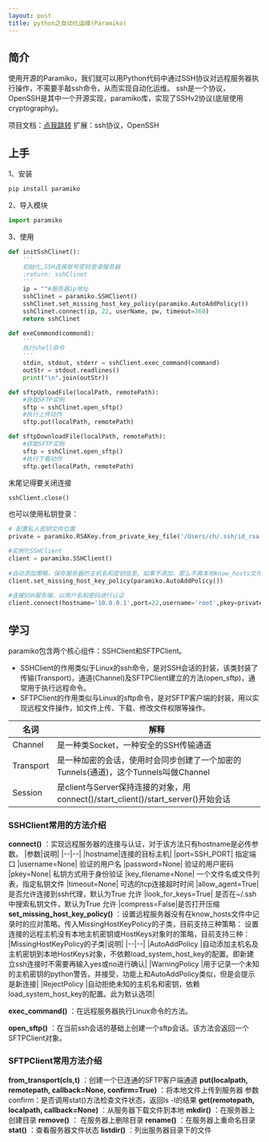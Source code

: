 ```yaml
---
layout: post
title: python之自动化运维(Paramiko)
---
```

## 简介
使用开源的Paramiko，我们就可以用Python代码中通过SSH协议对远程服务器执行操作，不需要手敲ssh命令，从而实现自动化运维。
ssh是一个协议，OpenSSH是其中一个开源实现，paramiko库，实现了SSHv2协议(底层使用cryptography)。

项目文档：[点我跳转](http://docs.paramiko.org/en/2.4/index.html)
扩展：ssh协议，OpenSSH

## 上手
1、安装
```powershell
pip install paramiko
```
2、导入模块
```python
import paramiko
```
3、使用

```python
def initSshClinet():
	'''
    初始化,SSH连接账号密码登录服务器
    :return: sshClinet
    '''
    ip = ""#服务器ip地址
    sshClinet = paramiko.SSHClient()
    sshClinet.set_missing_host_key_policy(paramiko.AutoAddPolicy())
    sshClinet.connect(ip, 22, userName, pw, timeout=360)
    return sshClinet
```
```python
def exeCommond(commond):
	'''
	执行shell命令
	'''
	stdin, stdout, stderr = sshClient.exec_command(command)
    outStr = stdout.readlines()
    print("\n".join(outStr))
```

```python
def sftpUploadFile(localPath, remotePath):
    #获取SFTP实例
    sftp = sshClinet.open_sftp()
    #执行上传动作
    sftp.put(localPath, remotePath)

def sftpDownloadFile(localPath, remotePath):
    #获取SFTP实例
    sftp = sshClinet.open_sftp()
    #执行下载动作
    sftp.get(localPath, remotePath) 
```
末尾记得要关闭连接
```python
sshClient.close()
```
也可以使用私钥登录：
```python
# 配置私人密钥文件位置
private = paramiko.RSAKey.from_private_key_file('/Users/ch/.ssh/id_rsa')

#实例化SSHClient
client = paramiko.SSHClient()
 
#自动添加策略，保存服务器的主机名和密钥信息，如果不添加，那么不再本地know_hosts文件中记录的主机将无法连接
client.set_missing_host_key_policy(paramiko.AutoAddPolicy())
 
#连接SSH服务端，以用户名和密码进行认证
client.connect(hostname='10.0.0.1',port=22,username='root',pkey=private)
```

## 学习
paramiko包含两个核心组件：SSHClient和SFTPClient。

 - SSHClient的作用类似于Linux的ssh命令，是对SSH会话的封装，该类封装了传输(Transport)，通道(Channel)及SFTPClient建立的方法(open_sftp)，通常用于执行远程命令。
 - SFTPClient的作用类似与Linux的sftp命令，是对SFTP客户端的封装，用以实现远程文件操作，如文件上传、下载、修改文件权限等操作。
 
|名词|解释|
|--|--|
|Channel|是一种类Socket，一种安全的SSH传输通道|
|Transport|是一种加密的会话，使用时会同步创建了一个加密的Tunnels(通道)，这个Tunnels叫做Channel|
|Session|是client与Server保持连接的对象，用connect()/start_client()/start_server()开始会话|

### SSHClient常用的方法介绍
**connect()** ：实现远程服务器的连接与认证，对于该方法只有hostname是必传参数。
|参数|说明|
|--|--|
|hostname|连接的目标主机|
|port=SSH_PORT| 指定端口
|username=None| 验证的用户名
|password=None| 验证的用户密码
|pkey=None| 私钥方式用于身份验证
|key_filename=None| 一个文件名或文件列表，指定私钥文件
|timeout=None| 可选的tcp连接超时时间
|allow_agent=True|是否允许连接到ssh代理，默认为True 允许
|look_for_keys=True| 是否在~/.ssh中搜索私钥文件，默认为True 允许
|compress=False|是否打开压缩
**set_missing_host_key_policy()** ：设置远程服务器没有在know_hosts文件中记录时的应对策略。传入MissingHostKeyPolicy的子类，目前支持三种策略：
设置连接的远程主机没有本地主机密钥或HostKeys对象时的策略，目前支持三种：
|MissingHostKeyPolicy的子类|说明|
|--|--|
|AutoAddPolicy |自动添加主机名及主机密钥到本地HostKeys对象，不依赖load_system_host_key的配置。即新建立ssh连接时不需要再输入yes或no进行确认|
|WarningPolicy |用于记录一个未知的主机密钥的python警告。并接受，功能上和AutoAddPolicy类似，但是会提示是新连接|
|RejectPolicy |自动拒绝未知的主机名和密钥，依赖load_system_host_key的配置。此为默认选项|

**exec_command()** ：在远程服务器执行Linux命令的方法。

**open_sftp()** ：在当前ssh会话的基础上创建一个sftp会话。该方法会返回一个SFTPClient对象。

### SFTPClient常用方法介绍
**from_transport(cls,t)** ：创建一个已连通的SFTP客户端通道
**put(localpath, remotepath, callback=None, confirm=True)** ：将本地文件上传到服务器 参数confirm：是否调用stat()方法检查文件状态，返回ls -l的结果
**get(remotepath, localpath, callback=None)** ：从服务器下载文件到本地
**mkdir()** ：在服务器上创建目录
**remove()** ： 在服务器上删除目录
**rename()** ：在服务器上重命名目录
**stat()** ：查看服务器文件状态
**listdir()** ：列出服务器目录下的文件
